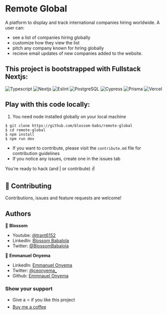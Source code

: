# Remote Global

A platform to display and track international companies hiring worldwide. A user can:

- see a list of companies hiring globally
- customize how they view the list
- pitch any company known for hiring globally
- recieve email updates of new companies added to the website.

## This project is bootstrapped with Fullstack Nextjs:

![Typescript](https://img.shields.io/badge/TypeScript-007ACC?style=for-the-badge&logo=typescript&logoColor=white)
![Nextjs](https://img.shields.io/badge/-Nextjs-black?style=for-the-badge&logo=nextjs&logoColor=white)
![Eslint](https://img.shields.io/badge/-eslint-brightgreen?style=for-the-badge&logo=eslint&logoColor=white)
![PostgreSQL](https://img.shields.io/badge/-postgresql-red?style=for-the-badge&logo=postgresql&logoColor=white)
![Cypress](https://img.shields.io/badge/-cypress-brown?style=for-the-badge&logo=cypress&logoColor=white)
![Prisma](https://img.shields.io/badge/-prisma-purple?style=for-the-badge&logo=prisma&logoColor=white)
![Vercel](https://img.shields.io/badge/-vercel-black?style=for-the-badge&logo=vercel&logoColor=white)

## Play with this code locally:

1. You need node installed globally on your local machine

```
$ git clone https://github.com/blossom-babs/remote-global
$ cd remote-global
$ npm install
$ npm run dev
```

- If you want to contribute,
  please visit the `contribute.md` file for contribution guidelines
- If you notice any issues, create one in the issues tab

You're ready to hack (and | or contribute) ✌️

## 🤝 Contributing

Contributions, issues and feature requests are welcome!

## Authors

🌸 **Blossom**

- Youtube: [@trant6152](https://www.youtube.com/channel/UCWqoKQfyZTTLUd4t8yBT57g)
- LinkedIn: [Blossom Babalola](https://www.linkedin.com/in/blossom-babalola/)
- Twitter: [@BlossomBabalola](https://twitter.com/BabalolaBlossom)

🌸 **Emmanuel Onyema**

- LinkedIn: [Emmanuel Onyema](https://www.linkedin.com/in/emmanuel-c-onyema-software-frontend-engineer/)
- Twitter: [@ceonyema\_](https://twitter.com/ceonyema_)
- Github: [Emmnauel Onyema](https://github.com/cemmanuelonyema/)

### Show your support

- Give a ⭐ if you like this project
- [Buy me a coffee](https://www.buymeacoffee.com/blossombabs)
